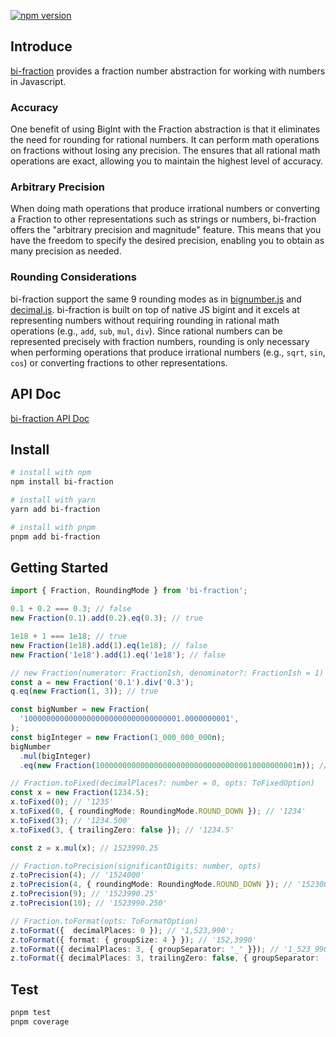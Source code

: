[![npm version](https://badge.fury.io/js/bi-fraction.svg)](https://badge.fury.io/js/bi-fraction)

## Introduce

[bi-fraction](https://github.com/logan272/bi-fraction) provides a fraction number abstraction for working with numbers in Javascript.

### Accuracy

One benefit of using BigInt with the Fraction abstraction is that it eliminates the need for rounding for rational numbers. It can perform math operations on fractions without losing any precision. The ensures that all rational math operations are exact, allowing you to maintain the highest level of accuracy.

### Arbitrary Precision

When doing math operations that produce irrational numbers or converting a Fraction to other representations such as strings or numbers, bi-fraction offers the "arbitrary precision and magnitude" feature. This means that you have the freedom to specify the desired precision, enabling you to obtain as many precision as needed.

### Rounding Considerations

bi-fraction support the same 9 rounding modes as in [bignumber.js](https://github.com/MikeMcl/bignumber.js) and [decimal.js](https://github.com/MikeMcl/decimal.js). bi-fraction is built on top of native JS bigint and it excels at representing numbers without requiring rounding in rational math operations (e.g., `add`, `sub`, `mul`, `div`). Since rational numbers can be represented precisely with fraction numbers, rounding is only necessary when performing operations that produce irrational numbers (e.g., `sqrt`, `sin`, `cos`) or converting fractions to other representations.

## API Doc

[bi-fraction API Doc](https://logan272.github.io/bi-fraction/api/)

## Install

```sh
# install with npm
npm install bi-fraction

# install with yarn
yarn add bi-fraction

# install with pnpm
pnpm add bi-fraction

```

## Getting Started

```ts
import { Fraction, RoundingMode } from 'bi-fraction';

0.1 + 0.2 === 0.3; // false
new Fraction(0.1).add(0.2).eq(0.3); // true

1e18 + 1 === 1e18; // true
new Fraction(1e18).add(1).eq(1e18); // false
new Fraction('1e18').add(1).eq('1e18'); // false

// new Fraction(numerator: FractionIsh, denominator?: FractionIsh = 1)
const a = new Fraction('0.1').div('0.3');
q.eq(new Fraction(1, 3)); // true

const bigNumber = new Fraction(
  '10000000000000000000000000000000001.0000000001',
);
const bigInteger = new Fraction(1_000_000_000n);
bigNumber
  .mul(bigInteger)
  .eq(new Fraction(100000000000000000000000000000000010000000001n)); // true

// Fraction.toFixed(decimalPlaces?: number = 0, opts: ToFixedOption)
const x = new Fraction(1234.5);
x.toFixed(0); // '1235'
x.toFixed(0, { roundingMode: RoundingMode.ROUND_DOWN }); // '1234'
x.toFixed(3); // '1234.500'
x.toFixed(3, { trailingZero: false }); // '1234.5'

const z = x.mul(x); // 1523990.25

// Fraction.toPrecision(significantDigits: number, opts)
z.toPrecision(4); // '1524000'
z.toPrecision(4, { roundingMode: RoundingMode.ROUND_DOWN }); // '1523000'
z.toPrecision(9); // '1523990.25'
z.toPrecision(10); // '1523990.250'

// Fraction.toFormat(opts: ToFormatOption)
z.toFormat({  decimalPlaces: 0 }); // '1,523,990';
z.toFormat({ format: { groupSize: 4 } }); // '152,3990'
z.toFormat({ decimalPlaces: 3, { groupSeparator: '_' }}); // '1_523_990.250'
z.toFormat({ decimalPlaces: 3, trailingZero: false, { groupSeparator: '_' }}); // '1_523_990.25'
```

## Test

```sh
pnpm test
pnpm coverage
```
